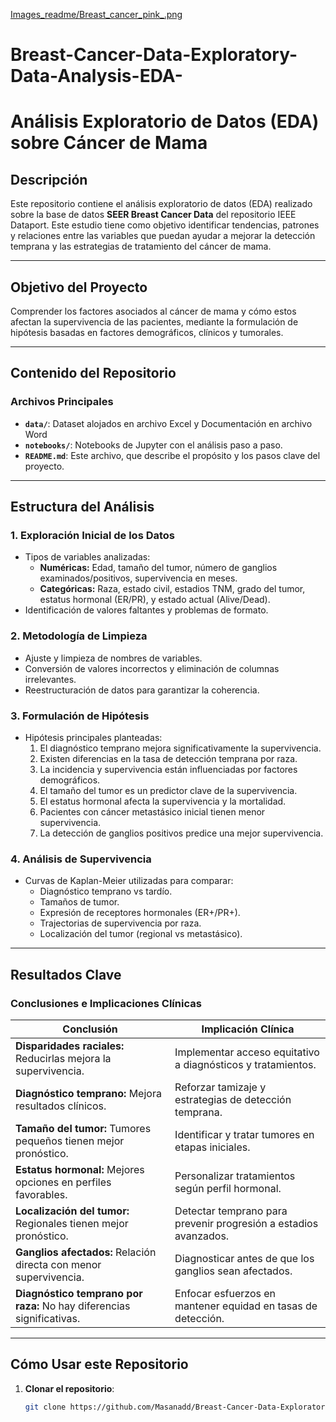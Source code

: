 [Images_readme/Breast_cancer_pink_.png](https://github.com/Masanadd/-Breast-Cancer-Data-Exploratory-Data-Analysis-EDA/blob/main/Images_readme/Breast_cancer_pink_.png)

# Breast-Cancer-Data-Exploratory-Data-Analysis-EDA-
# Análisis Exploratorio de Datos (EDA) sobre Cáncer de Mama

## Descripción

Este repositorio contiene el análisis exploratorio de datos (EDA) realizado sobre la base de datos **SEER Breast Cancer Data** del repositorio IEEE Dataport. Este estudio tiene como objetivo identificar tendencias, patrones y relaciones entre las variables que puedan ayudar a mejorar la detección temprana y las estrategias de tratamiento del cáncer de mama.

---

## Objetivo del Proyecto

Comprender los factores asociados al cáncer de mama y cómo estos afectan la supervivencia de las pacientes, mediante la formulación de hipótesis basadas en factores demográficos, clínicos y tumorales.

---

## Contenido del Repositorio

### Archivos Principales
- **`data/`**: Dataset alojados en archivo Excel y Documentación en archivo Word
- **`notebooks/`**: Notebooks de Jupyter con el análisis paso a paso.
- **`README.md`**: Este archivo, que describe el propósito y los pasos clave del proyecto.

---

## Estructura del Análisis

### 1. Exploración Inicial de los Datos
- Tipos de variables analizadas:
  - **Numéricas:** Edad, tamaño del tumor, número de ganglios examinados/positivos, supervivencia en meses.
  - **Categóricas:** Raza, estado civil, estadios TNM, grado del tumor, estatus hormonal (ER/PR), y estado actual (Alive/Dead).
- Identificación de valores faltantes y problemas de formato.

### 2. Metodología de Limpieza
- Ajuste y limpieza de nombres de variables.
- Conversión de valores incorrectos y eliminación de columnas irrelevantes.
- Reestructuración de datos para garantizar la coherencia.

### 3. Formulación de Hipótesis
- Hipótesis principales planteadas:
  1. El diagnóstico temprano mejora significativamente la supervivencia.
  2. Existen diferencias en la tasa de detección temprana por raza.
  3. La incidencia y supervivencia están influenciadas por factores demográficos.
  4. El tamaño del tumor es un predictor clave de la supervivencia.
  5. El estatus hormonal afecta la supervivencia y la mortalidad.
  6. Pacientes con cáncer metastásico inicial tienen menor supervivencia.
  7. La detección de ganglios positivos predice una mejor supervivencia.

### 4. Análisis de Supervivencia
- Curvas de Kaplan-Meier utilizadas para comparar:
  - Diagnóstico temprano vs tardío.
  - Tamaños de tumor.
  - Expresión de receptores hormonales (ER+/PR+).
  - Trajectorias de supervivencia por raza.
  - Localización del tumor (regional vs metastásico).

---

## Resultados Clave

### Conclusiones e Implicaciones Clínicas

| **Conclusión**                                    | **Implicación Clínica**                                       |
|---------------------------------------------------|--------------------------------------------------------------|
| **Disparidades raciales:** Reducirlas mejora la supervivencia. | Implementar acceso equitativo a diagnósticos y tratamientos.     |
| **Diagnóstico temprano:** Mejora resultados clínicos.          | Reforzar tamizaje y estrategias de detección temprana.        |
| **Tamaño del tumor:** Tumores pequeños tienen mejor pronóstico. | Identificar y tratar tumores en etapas iniciales.             |
| **Estatus hormonal:** Mejores opciones en perfiles favorables. | Personalizar tratamientos según perfil hormonal.              |
| **Localización del tumor:** Regionales tienen mejor pronóstico. | Detectar temprano para prevenir progresión a estadios avanzados. |
| **Ganglios afectados:** Relación directa con menor supervivencia. | Diagnosticar antes de que los ganglios sean afectados.        |
| **Diagnóstico temprano por raza:** No hay diferencias significativas. | Enfocar esfuerzos en mantener equidad en tasas de detección.  |

---

## Cómo Usar este Repositorio

1. **Clonar el repositorio**:
   ```bash
   git clone https://github.com/Masanadd/Breast-Cancer-Data-Exploratory-Data-Analysis-EDA-.git
